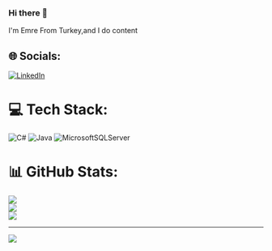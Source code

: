 ### Hi there 👋

I'm Emre From Turkey,and I do content



## 🌐 Socials:
[![LinkedIn](https://img.shields.io/badge/LinkedIn-%230077B5.svg?logo=linkedin&logoColor=white)](https://linkedin.com/in/emreyilmazcn) 

# 💻 Tech Stack:
![C#](https://img.shields.io/badge/c%23-%23239120.svg?style=for-the-badge&logo=c-sharp&logoColor=white) ![Java](https://img.shields.io/badge/java-%23ED8B00.svg?style=for-the-badge&logo=java&logoColor=white) ![MicrosoftSQLServer](https://img.shields.io/badge/Microsoft%20SQL%20Sever-CC2927?style=for-the-badge&logo=microsoft%20sql%20server&logoColor=white)
# 📊 GitHub Stats:
![](https://github-readme-stats.vercel.app/api?username=yilmazemre7&theme=dark&hide_border=false&include_all_commits=false&count_private=false)<br/>
![](https://github-readme-streak-stats.herokuapp.com/?user=yilmazemre7&theme=dark&hide_border=false)<br/>
![](https://github-readme-stats.vercel.app/api/top-langs/?username=yilmazemre7&theme=dark&hide_border=false&include_all_commits=false&count_private=false&layout=compact)

---
[![](https://visitcount.itsvg.in/api?id=yilmazemre7&icon=0&color=0)](https://visitcount.itsvg.in)

<!-- Proudly created with GPRM ( https://gprm.itsvg.in ) -->
